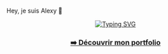 Hey, je suis Alexy 👋
<div align="center">
  <a href="https://portfolio-alexy.vercel.app">
    <img src="https://readme-typing-svg.herokuapp.com?font=Fira+Code&size=24&duration=3000&pause=1000&color=0969DA&center=true&vCenter=true&width=435&lines=D%C3%A9veloppeur+Web;Passionn%C3%A9+par+le+code;Visitez+mon+Portfolio...;portfolio-alexy.vercel.app" alt="Typing SVG" />
  </a>
</div>
<div align="center">
  <h3><a href="https://portfolio-alexy.vercel.app">➡️ Découvrir mon portfolio</a></h3>
</div>
